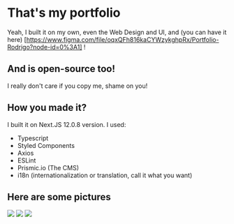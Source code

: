 # That's my portfolio

Yeah, I built it on my own, even the Web Design and UI,
and (you can have it here) [https://www.figma.com/file/oqxQFh816kaCYWzykghpRx/Portfolio-Rodrigo?node-id=0%3A1] !

## And is open-source too!

I really don't care if you copy me, shame on you!

## How you made it?

I built it on Next.JS 12.0.8 version. I used:

- Typescript
- Styled Components
- Axios
- ESLint
- Prismic.io (The CMS)
- i18n (internationalization or translation, call it what you want)

## Here are some pictures

<img src="https://cdn.discordapp.com/attachments/862834976725532705/945122238653431828/rodrigonahid.png" />
<img src="https://cdn.discordapp.com/attachments/862834976725532705/945122275819159623/Screenshot_2022-02-20_215423.png" />
<img src="https://cdn.discordapp.com/attachments/862834976725532705/945123776192974858/Screenshot_2022-02-20_215900.png" />
